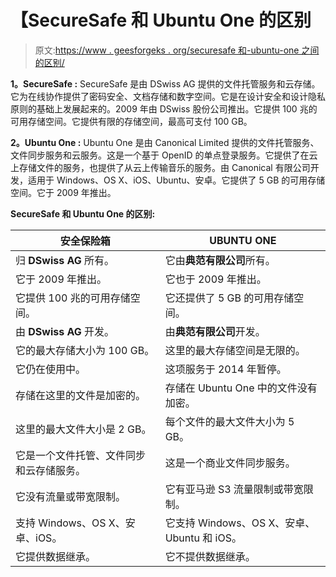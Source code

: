 # 【SecureSafe 和 Ubuntu One 的区别

> 原文:[https://www . geesforgeks . org/securesafe 和-ubuntu-one 之间的区别/](https://www.geeksforgeeks.org/difference-between-securesafe-and-ubuntu-one/)

**1。SecureSafe :**
SecureSafe 是由 DSwiss AG 提供的文件托管服务和云存储。它为在线协作提供了密码安全、文档存储和数字空间。它是在设计安全和设计隐私原则的基础上发展起来的。2009 年由 DSwiss 股份公司推出。它提供 100 兆的可用存储空间。它提供有限的存储空间，最高可支付 100 GB。

**2。Ubuntu One :**
Ubuntu One 是由 Canonical Limited 提供的文件托管服务、文件同步服务和云服务。这是一个基于 OpenID 的单点登录服务。它提供了在云上存储文件的服务，也提供了从云上传输音乐的服务。由 Canonical 有限公司开发，适用于 Windows、OS X、iOS、Ubuntu、安卓。它提供了 5 GB 的可用存储空间。它于 2009 年推出。

**SecureSafe 和 Ubuntu One 的区别:**

<center>

| 安全保险箱 | UBUNTU ONE |
| --- | --- |
| 归 **DSwiss AG** 所有。 | 它由**典范有限公司**所有。 |
| 它于 2009 年推出。 | 它也于 2009 年推出。 |
| 它提供 100 兆的可用存储空间。 | 它还提供了 5 GB 的可用存储空间。 |
| 由 **DSwiss AG** 开发。 | 由**典范有限公司**开发。 |
| 它的最大存储大小为 100 GB。 | 这里的最大存储空间是无限的。 |
| 它仍在使用中。 | 这项服务于 2014 年暂停。 |
| 存储在这里的文件是加密的。 | 存储在 Ubuntu One 中的文件没有加密。 |
| 这里的最大文件大小是 2 GB。 | 每个文件的最大文件大小为 5 GB。 |
| 它是一个文件托管、文件同步和云存储服务。 | 这是一个商业文件同步服务。 |
| 它没有流量或带宽限制。 | 它有亚马逊 S3 流量限制或带宽限制。 |
| 支持 Windows、OS X、安卓、iOS。 | 它支持 Windows、OS X、安卓、Ubuntu 和 iOS。 |
| 它提供数据继承。 | 它不提供数据继承。 |

</center>